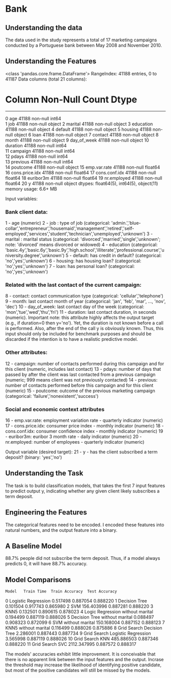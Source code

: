 # Bank
## Understanding the data
The data used in the study represents a total of 17 marketing campaigns conducted by a Portuguese bank between May 2008 and November 2010. 

## Understanding the Features
<class 'pandas.core.frame.DataFrame'>
RangeIndex: 41188 entries, 0 to 41187
Data columns (total 21 columns):
 #   Column          Non-Null Count  Dtype  
---  ------          --------------  -----  
 0   age             41188 non-null  int64  
 1   job             41188 non-null  object 
 2   marital         41188 non-null  object 
 3   education       41188 non-null  object 
 4   default         41188 non-null  object 
 5   housing         41188 non-null  object 
 6   loan            41188 non-null  object 
 7   contact         41188 non-null  object 
 8   month           41188 non-null  object 
 9   day_of_week     41188 non-null  object 
 10  duration        41188 non-null  int64  
 11  campaign        41188 non-null  int64  
 12  pdays           41188 non-null  int64  
 13  previous        41188 non-null  int64  
 14  poutcome        41188 non-null  object 
 15  emp.var.rate    41188 non-null  float64
 16  cons.price.idx  41188 non-null  float64
 17  cons.conf.idx   41188 non-null  float64
 18  euribor3m       41188 non-null  float64
 19  nr.employed     41188 non-null  float64
 20  y               41188 non-null  object 
dtypes: float64(5), int64(5), object(11)
memory usage: 6.6+ MB

Input variables:
### Bank client data:
1 - age (numeric)
2 - job : type of job (categorical: 'admin.','blue-collar','entrepreneur','housemaid','management','retired','self-employed','services','student','technician','unemployed','unknown')
3 - marital : marital status (categorical: 'divorced','married','single','unknown'; note: 'divorced' means divorced or widowed)
4 - education (categorical: 'basic.4y','basic.6y','basic.9y','high.school','illiterate','professional.course','university.degree','unknown')
5 - default: has credit in default? (categorical: 'no','yes','unknown')
6 - housing: has housing loan? (categorical: 'no','yes','unknown')
7 - loan: has personal loan? (categorical: 'no','yes','unknown')
### Related with the last contact of the current campaign:
8 - contact: contact communication type (categorical: 'cellular','telephone')
9 - month: last contact month of year (categorical: 'jan', 'feb', 'mar', ..., 'nov', 'dec')
10 - day_of_week: last contact day of the week (categorical: 'mon','tue','wed','thu','fri')
11 - duration: last contact duration, in seconds (numeric). Important note: this attribute highly affects the output target (e.g., if duration=0 then y='no'). Yet, the duration is not known before a call is performed. Also, after the end of the call y is obviously known. Thus, this input should only be included for benchmark purposes and should be discarded if the intention is to have a realistic predictive model.
### Other attributes:
12 - campaign: number of contacts performed during this campaign and for this client (numeric, includes last contact)
13 - pdays: number of days that passed by after the client was last contacted from a previous campaign (numeric; 999 means client was not previously contacted)
14 - previous: number of contacts performed before this campaign and for this client (numeric)
15 - poutcome: outcome of the previous marketing campaign (categorical: 'failure','nonexistent','success')
### Social and economic context attributes
16 - emp.var.rate: employment variation rate - quarterly indicator (numeric)
17 - cons.price.idx: consumer price index - monthly indicator (numeric)
18 - cons.conf.idx: consumer confidence index - monthly indicator (numeric)
19 - euribor3m: euribor 3 month rate - daily indicator (numeric)
20 - nr.employed: number of employees - quarterly indicator (numeric)

Output variable (desired target):
21 - y - has the client subscribed a term deposit? (binary: 'yes','no')


## Understanding the Task
The task is to build classification models, that takes the first 7 input features to predict output y, indicating whether any given client likely subscribes a term deposit.

## Engineering the Features
The categorical features need to be encoded. I encoded these features into natural numbers, and the output feature into a binary. 

## A Baseline Model
88.7% people did not subscribe the term deposit. Thus, if a model always predicts 0, it will have 88.7% accuracy. 

## Model Comparisons
	Model	Train Time	Train Accuracy	Test Accuracy
0	Logistic Regression	0.517498	0.887054	0.888220
1	Decision Tree	0.101504	0.917743	0.865980
2	SVM	156.403996	0.887281	0.888220
3	KNN5	0.132501	0.890615	0.878023
4	Logic Regression without marital	0.194499	0.887119	0.888026
5	Decision Tree without marital	0.088497	0.908323	0.872099
6	SVM without marital	150.168004	0.887152	0.888123
7	KNN5 without marital	0.116499	0.888026	0.875886
8	Grid Search Decision Tree	2.286001	0.887443	0.887734
9	Grid Search Logistic Regression	3.565998	0.887119	0.888026
10	Grid Search KNN	485.886503	0.887346	0.888220
11	Grid Search SVC	2112.347995	0.887572	0.888317

The models' accuracies exhibit little improvement. It is conceivable that there is no apparent link between the input features and the output. Incrase the threshold may increase the likelihood of identifying positive candidate, but most of the positive candidates will still be missed by the models. 
